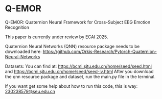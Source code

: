 # Q-EMOR
Q-EMOR: Quaternion Neural Framework for Cross-Subject EEG Emotion Recognition

This paper is currently under review by ECAI 2025.

Quaternion Neural Networks (QNN) resource package needs to be downloaded here: https://github.com/Orkis-Research/Pytorch-Quaternion-Neural-Networks

Datasets:
You can find at: https://bcmi.sjtu.edu.cn/home/seed/seed.html and https://bcmi.sjtu.edu.cn/home/seed/seed-iv.html
After you download the qnn resource package and dataset, run the main.py file in the terminal.

If you want get some help about how to run this code,
this is way: 230238579@seu.edu.cn
